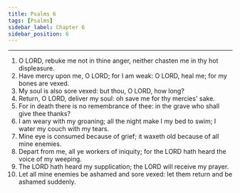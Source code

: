 ```yaml
---
title: Psalms 6
tags: [Psalms]
sidebar_label: Chapter 6
sidebar_position: 6
---
```


---
1. O LORD, rebuke me not in thine anger, neither chasten me in thy hot displeasure.
2. Have mercy upon me, O LORD; for I am weak: O LORD, heal me; for my bones are vexed.
3. My soul is also sore vexed: but thou, O LORD, how long?
4. Return, O LORD, deliver my soul: oh save me for thy mercies' sake.
5. For in death there is no remembrance of thee: in the grave who shall give thee thanks?
6. I am weary with my groaning; all the night make I my bed to swim; I water my couch with my tears.
7. Mine eye is consumed because of grief; it waxeth old because of all mine enemies.
8. Depart from me, all ye workers of iniquity; for the LORD hath heard the voice of my weeping.
9. The LORD hath heard my supplication; the LORD will receive my prayer.
10. Let all mine enemies be ashamed and sore vexed: let them return and be ashamed suddenly.